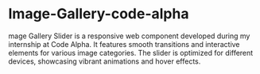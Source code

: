 # Image-Gallery-code-alpha
mage Gallery Slider is a responsive web component developed during my internship at Code Alpha. It features smooth transitions and interactive elements for various image categories. The slider is optimized for different devices, showcasing vibrant animations and hover effects. 
